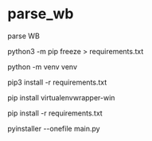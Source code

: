 # parse_wb
parse WB


 python3 -m pip freeze > requirements.txt

python -m venv venv

pip3 install -r requirements.txt

pip install virtualenvwrapper-win
 
pip install -r requirements.txt

pyinstaller --onefile main.py
